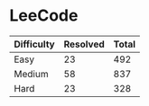 # LeeCode

| Difficulty | Resolved | Total |
| :--------- | :------- | :---- |
| Easy       | 23       | 492   |
| Medium     | 58       | 837   |
| Hard       | 23       | 328   |
